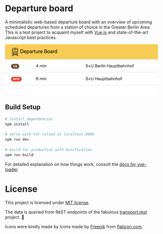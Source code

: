 # Departure board
A minimalistic web-based departure board with an overview of upcoming scheduled departures from a station of choice in the Greater Berlin Area. This is a test project to acquaint myself with [Vue.js](https://vuejs.org/) and state-of-the-art Javascript best practices.

![App preview](preview.png)

## Build Setup

``` bash
# install dependencies
npm install

# serve with hot reload at localhost:8080
npm run dev

# build for production with minification
npm run build
```

For detailed explanation on how things work, consult the [docs for vue-loader](http://vuejs.github.io/vue-loader).

# License
This project is licensed under [MIT license](LICENSE).

The data is queried from ReST endpoints of the fabulous [transport.rest](transport.rest) project. :clap:

Icons were kindly made by Icons made by [Freepik](https://www.flaticon.com/authors/freepik) from [flaticon.com](https://www.flaticon.com).
